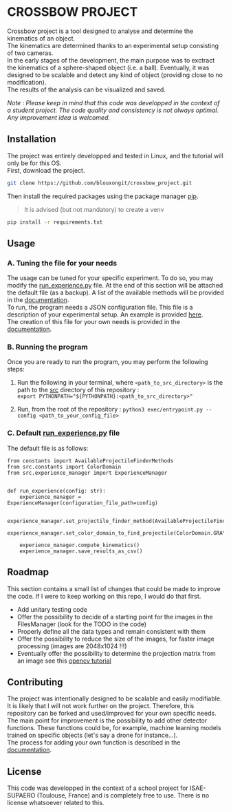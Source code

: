 # CROSSBOW PROJECT

Crossbow project is a tool designed to analyse and determine the kinematics of an object.  
The kinematics are determined thanks to an experimental setup consisting of two cameras.  
In the early stages of the development, the main purpose was to exctract the kinematics of a sphere-shaped object (i.e. a ball). Eventually, it was designed to be scalable and detect any kind of object (providing close to no modification).  
The results of the analysis can be visualized and saved.

*Note : Please keep in mind that this code was developped in the context of a student project. The code quality and consistency is not always optimal. Any improvement idea is welcomed.* 

## Installation

The project was entirely developped and tested in Linux, and the tutorial will only be for this OS.  
First, download the project.
```bash
git clone https://github.com/blouxongit/crossbow_project.git
```
Then install the required packages using the package manager [pip](https://pip.pypa.io/en/stable/).  
> It is advised (but not mandatory) to create a venv
```bash
pip install -r requirements.txt
```

## Usage

### A. Tuning the file for your needs

The usage can be tuned for your specific experiment. To do so, you may modify the [run_experience.py](src/run_experience.py) file. At the end of this section will be attached the default file (as a backup).  A list of the available methods will be provided in the [documentation](documentation/README.md).  
To run, the program needs a JSON configuration file. This file is a description of your experimental setup. An example is provided [here](./configuration_example.json).  
The creation of this file for your own needs is provided in the [documentation](./documentation/README.md#the-configuration-file).
### B. Running the program

Once you are ready to run the program, you may perform the following steps:  
1. Run the following in your terminal, where `<path_to_src_directory>` is the path to the [src](src) directory of this repository :  
`export PYTHONPATH="${PYTHONPATH}:<path_to_src_directory>"`


2. Run, from the root of the repository :
`python3 exec/entrypoint.py --config <path_to_your_config_file>`

### C. Default [run_experience.py](src/run_experience.py) file
The default file is as follows:

```commandline
from constants import AvailableProjectileFinderMethods
from src.constants import ColorDomain
from src.experience_manager import ExperienceManager


def run_experience(config: str):
    experience_manager = ExperienceManager(configuration_file_path=config)

    experience_manager.set_projectile_finder_method(AvailableProjectileFinderMethods.FIND_CIRCLES)
    experience_manager.set_color_domain_to_find_projectile(ColorDomain.GRAYSCALE)

    experience_manager.compute_kinematics()
    experience_manager.save_results_as_csv()

```

## Roadmap

This section contains a small list of changes that could be made to improve the code. If I were to keep working on this repo, I would do that first.  

- Add unitary testing code
- Offer the possibility to decide of a starting point for the images in the FilesManager (look for the TODO in the code)
- Properly define all the data types and remain consistent with them
- Offer the possibility to reduce the size of the images, for faster image processing (images are 2048x1024 !!!)
- Eventually offer the possibility to determine the projection matrix from an image see this [opencv tutorial](https://docs.opencv.org/4.x/dc/dbb/tutorial_py_calibration.html)

## Contributing

The project was intentionally designed to be scalable and easily modifiable. It is likely that I will not work further on the project. Therefore, this repository can be forked and used/improved for your own specific needs.  
The main point for improvement is the possibility to add other detector functions. These functions could be, for example, machine learning models trained on specific objects (let's say a drone for instance...).  
The process for adding your own function is described in the [documentation](documentation/README.md).


## License

This code was developped in the context of a school project for ISAE-SUPAERO (Toulouse, France) and is completely free to use. There is no license whatsoever related to this.